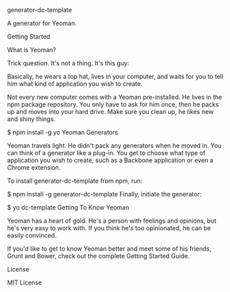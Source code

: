 generator-dc-template

A generator for Yeoman.

Getting Started

What is Yeoman?

Trick question. It's not a thing. It's this guy:



Basically, he wears a top hat, lives in your computer, and waits for you to tell him what kind of application you wish to create.

Not every new computer comes with a Yeoman pre-installed. He lives in the npm package repository. You only have to ask for him once, then he packs up and moves into your hard drive. Make sure you clean up, he likes new and shiny things.

$ npm install -g yo
Yeoman Generators

Yeoman travels light. He didn't pack any generators when he moved in. You can think of a generator like a plug-in. You get to choose what type of application you wish to create, such as a Backbone application or even a Chrome extension.

To install generator-dc-template from npm, run:

$ npm install -g generator-dc-template
Finally, initiate the generator:

$ yo dc-template
Getting To Know Yeoman

Yeoman has a heart of gold. He's a person with feelings and opinions, but he's very easy to work with. If you think he's too opinionated, he can be easily convinced.

If you'd like to get to know Yeoman better and meet some of his friends, Grunt and Bower, check out the complete Getting Started Guide.

License

MIT License
